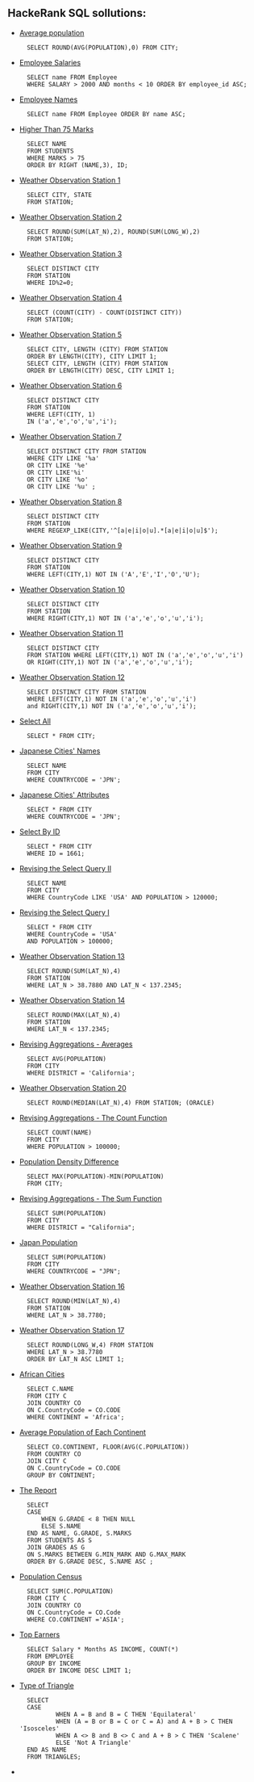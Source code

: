 ## HackeRank SQL sollutions:

- [Average population](https://www.hackerrank.com/challenges/average-population?h_r=profile) 
        
        SELECT ROUND(AVG(POPULATION),0) FROM CITY;

- [Employee Salaries](https://www.hackerrank.com/challenges/salary-of-employees?h_r=profile) 
        
        SELECT name FROM Employee 
        WHERE SALARY > 2000 AND months < 10 ORDER BY employee_id ASC;

- [Employee Names](https://www.hackerrank.com/challenges/name-of-employees/problem) 
  
        SELECT name FROM Employee ORDER BY name ASC;  

- [Higher Than 75 Marks](https://www.hackerrank.com/challenges/more-than-75-marks/problem?h_r=profile) 
        
        SELECT NAME 
        FROM STUDENTS 
        WHERE MARKS > 75 
        ORDER BY RIGHT (NAME,3), ID;

- [Weather Observation Station 1](https://www.hackerrank.com/challenges/weather-observation-station-1/problem?h_r=profile) 
        
        SELECT CITY, STATE 
        FROM STATION;
        
- [Weather Observation Station 2](https://www.hackerrank.com/challenges/weather-observation-station-2/problem?isFullScreen=true) 

        SELECT ROUND(SUM(LAT_N),2), ROUND(SUM(LONG_W),2)
        FROM STATION;
        
- [Weather Observation Station 3](https://www.hackerrank.com/challenges/weather-observation-station-3/problem?h_r=profile) 
        
        SELECT DISTINCT CITY 
        FROM STATION 
        WHERE ID%2=0;

- [Weather Observation Station 4](https://www.hackerrank.com/challenges/weather-observation-station-4/problem?h_r=profile) 
        
        SELECT (COUNT(CITY) - COUNT(DISTINCT CITY))
        FROM STATION;
        
- [Weather Observation Station 5](https://www.hackerrank.com/challenges/weather-observation-station-5/problem?h_r=profile) 

        SELECT CITY, LENGTH (CITY) FROM STATION
        ORDER BY LENGTH(CITY), CITY LIMIT 1;
        SELECT CITY, LENGTH (CITY) FROM STATION
        ORDER BY LENGTH(CITY) DESC, CITY LIMIT 1;

- [Weather Observation Station 6](https://www.hackerrank.com/challenges/weather-observation-station-6/problem?h_r=profile) 

        SELECT DISTINCT CITY 
        FROM STATION
        WHERE LEFT(CITY, 1) 
        IN ('a','e','o','u','i');

- [Weather Observation Station 7](https://www.hackerrank.com/challenges/weather-observation-station-7/problem?h_r=profile) 
        
        SELECT DISTINCT CITY FROM STATION 
        WHERE CITY LIKE '%a' 
        OR CITY LIKE '%e' 
        OR CITY LIKE'%i' 
        OR CITY LIKE '%o' 
        OR CITY LIKE '%u' ;
- [Weather Observation Station 8](https://www.hackerrank.com/challenges/weather-observation-station-8/problem?h_r=profile) 

        SELECT DISTINCT CITY
        FROM STATION
        WHERE REGEXP_LIKE(CITY,'^[a|e|i|o|u].*[a|e|i|o|u]$');

- [Weather Observation Station 9](https://www.hackerrank.com/challenges/weather-observation-station-9/problem?h_r=profile) 

        SELECT DISTINCT CITY 
        FROM STATION 
        WHERE LEFT(CITY,1) NOT IN ('A','E','I','O','U');
        
- [Weather Observation Station 10](https://www.hackerrank.com/challenges/weather-observation-station-10/problem?h_r=profile) 

        SELECT DISTINCT CITY 
        FROM STATION 
        WHERE RIGHT(CITY,1) NOT IN ('a','e','o','u','i');

- [Weather Observation Station 11](https://www.hackerrank.com/challenges/weather-observation-station-11/problem?h_r=profile) 

        SELECT DISTINCT CITY 
        FROM STATION WHERE LEFT(CITY,1) NOT IN ('a','e','o','u','i') 
        OR RIGHT(CITY,1) NOT IN ('a','e','o','u','i');

- [Weather Observation Station 12](https://www.hackerrank.com/challenges/weather-observation-station-12/problem?h_r=profile) 
        
        SELECT DISTINCT CITY FROM STATION 
        WHERE LEFT(CITY,1) NOT IN ('a','e','o','u','i') 
        and RIGHT(CITY,1) NOT IN ('a','e','o','u','i');
        
        
- [Select All](https://www.hackerrank.com/challenges/select-all-sql/problem?h_r=profile) 

        SELECT * FROM CITY;
        
- [Japanese Cities' Names](https://www.hackerrank.com/challenges/japanese-cities-name/problem?h_r=profile) 

        SELECT NAME 
        FROM CITY 
        WHERE COUNTRYCODE = 'JPN';
        
- [Japanese Cities' Attributes](https://www.hackerrank.com/challenges/japanese-cities-attributes/problem?h_r=profile) 

        SELECT * FROM CITY 
        WHERE COUNTRYCODE = 'JPN';

- [Select By ID](https://www.hackerrank.com/challenges/select-by-id/problem?h_r=profile) 

        SELECT * FROM CITY 
        WHERE ID = 1661;

- [Revising the Select Query II](https://www.hackerrank.com/challenges/revising-the-select-query-2/problem?h_r=profile) 

        SELECT NAME 
        FROM CITY 
        WHERE CountryCode LIKE 'USA' AND POPULATION > 120000;
        
- [Revising the Select Query I](https://www.hackerrank.com/challenges/revising-the-select-query/problem?h_r=profile) 

        SELECT * FROM CITY 
        WHERE CountryCode = 'USA' 
        AND POPULATION > 100000;



- [Weather Observation Station 13](https://www.hackerrank.com/challenges/weather-observation-station-13/problem?h_r=profile) 

        SELECT ROUND(SUM(LAT_N),4) 
        FROM STATION 
        WHERE LAT_N > 38.7880 AND LAT_N < 137.2345;

- [Weather Observation Station 14](https://www.hackerrank.com/challenges/weather-observation-station-14/problem?h_r=profile) 

        SELECT ROUND(MAX(LAT_N),4) 
        FROM STATION 
        WHERE LAT_N < 137.2345;

- [Revising Aggregations - Averages](https://www.hackerrank.com/challenges/revising-aggregations-the-average-function/problem) 
        
        SELECT AVG(POPULATION) 
        FROM CITY 
        WHERE DISTRICT = 'California';
        
- [Weather Observation Station 20](https://www.hackerrank.com/challenges/weather-observation-station-20/problem?h_r=profile) 

        SELECT ROUND(MEDIAN(LAT_N),4) FROM STATION; (ORACLE)
        
- [Revising Aggregations - The Count Function](https://www.hackerrank.com/challenges/revising-aggregations-the-count-function/problem?h_r=profile)         

        SELECT COUNT(NAME) 
        FROM CITY 
        WHERE POPULATION > 100000;
        
- [Population Density Difference](https://www.hackerrank.com/challenges/population-density-difference/problem?h_r=profile) 

        SELECT MAX(POPULATION)-MIN(POPULATION)
        FROM CITY;

- [Revising Aggregations - The Sum Function](https://www.hackerrank.com/challenges/revising-aggregations-sum/problem?h_r=profile) 

        SELECT SUM(POPULATION) 
        FROM CITY
        WHERE DISTRICT = "California";

- [Japan Population](https://www.hackerrank.com/challenges/japan-population/problem?h_r=profile) 

        SELECT SUM(POPULATION)
        FROM CITY
        WHERE COUNTRYCODE = "JPN";

- [Weather Observation Station 16](https://www.hackerrank.com/challenges/weather-observation-station-16/problem?h_r=profile) 

        SELECT ROUND(MIN(LAT_N),4)
        FROM STATION
        WHERE LAT_N > 38.7780;

- [Weather Observation Station 17](https://www.hackerrank.com/challenges/weather-observation-station-17/problem?h_r=profile) 

        SELECT ROUND(LONG_W,4) FROM STATION
        WHERE LAT_N > 38.7780
        ORDER BY LAT_N ASC LIMIT 1;

- [African Cities](https://www.hackerrank.com/challenges/african-cities/problem?h_r=profile) 

        SELECT C.NAME 
        FROM CITY C
        JOIN COUNTRY CO
        ON C.CountryCode = CO.CODE
        WHERE CONTINENT = 'Africa';

- [Average Population of Each Continent](https://www.hackerrank.com/challenges/average-population-of-each-continent/problem?h_r=profile)

        SELECT CO.CONTINENT, FLOOR(AVG(C.POPULATION))
        FROM COUNTRY CO
        JOIN CITY C
        ON C.CountryCode = CO.CODE
        GROUP BY CONTINENT;

- [The Report](https://www.hackerrank.com/challenges/the-report/problem?h_r=profile)

        SELECT 
        CASE
            WHEN G.GRADE < 8 THEN NULL    
            ELSE S.NAME
        END AS NAME, G.GRADE, S.MARKS
        FROM STUDENTS AS S
        JOIN GRADES AS G
        ON S.MARKS BETWEEN G.MIN_MARK AND G.MAX_MARK
        ORDER BY G.GRADE DESC, S.NAME ASC ;

- [Population Census](https://www.hackerrank.com/challenges/asian-population/problem?h_r=profile)

        SELECT SUM(C.POPULATION)
        FROM CITY C
        JOIN COUNTRY CO
        ON C.CountryCode = CO.Code
        WHERE CO.CONTINENT ='ASIA';

- [Top Earners](https://www.hackerrank.com/challenges/earnings-of-employees/problem?h_r=profile)

        SELECT Salary * Months AS INCOME, COUNT(*) 
        FROM EMPLOYEE 
        GROUP BY INCOME 
        ORDER BY INCOME DESC LIMIT 1;

- [Type of Triangle](hackerrank.com/challenges/what-type-of-triangle/problem?h_r=profile)

        SELECT
        CASE
                WHEN A = B and B = C THEN 'Equilateral'
                WHEN (A = B or B = C or C = A) and A + B > C THEN 'Isosceles' 
                WHEN A <> B and B <> C and A + B > C THEN 'Scalene'
                ELSE 'Not A Triangle'
        END AS NAME
        FROM TRIANGLES;

- []()
